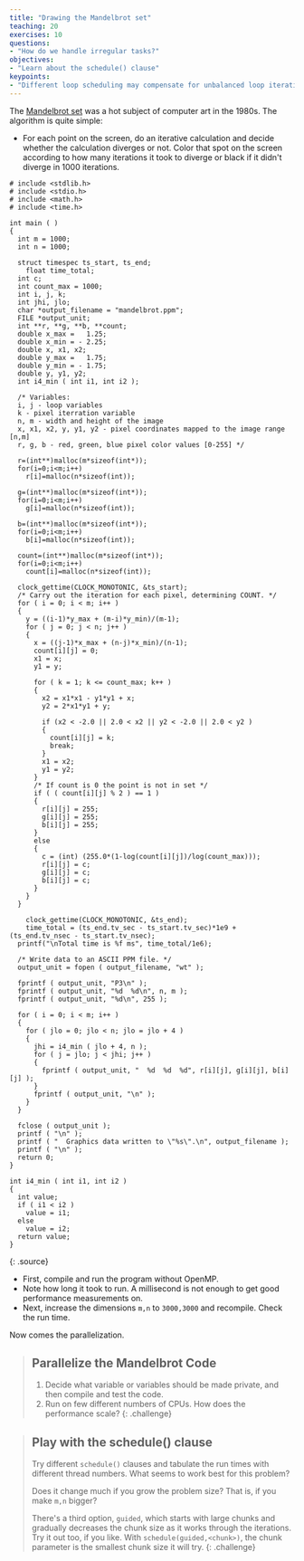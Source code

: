 ```yaml
---
title: "Drawing the Mandelbrot set"
teaching: 20
exercises: 10
questions:
- "How do we handle irregular tasks?"
objectives:
- "Learn about the schedule() clause"
keypoints:
- "Different loop scheduling may compensate for unbalanced loop iterations"
---
```


The <a href="https://en.wikipedia.org/wiki/Mandelbrot_set">Mandelbrot set</a>
was a hot subject of computer art in the 1980s.  The algorithm is quite simple:
- For each point on the screen, do an iterative calculation and decide whether the calculation diverges or not. Color that spot on the screen according to how many iterations it took to diverge or black if it didn't diverge in 1000
iterations.

~~~
# include <stdlib.h>
# include <stdio.h>
# include <math.h>
# include <time.h>

int main ( )
{
  int m = 1000;
  int n = 1000;

  struct timespec ts_start, ts_end;
	float time_total;
  int c;
  int count_max = 1000;
  int i, j, k;
  int jhi, jlo;
  char *output_filename = "mandelbrot.ppm";
  FILE *output_unit;
  int **r, **g, **b, **count;
  double x_max =   1.25;
  double x_min = - 2.25;
  double x, x1, x2;
  double y_max =   1.75;
  double y_min = - 1.75;
  double y, y1, y2;
  int i4_min ( int i1, int i2 );

  /* Variables:
  i, j - loop variables
  k - pixel iterration variable
  n, m - width and height of the image
  x, x1, x2, y, y1, y2 - pixel coordinates mapped to the image range [n,m]
  r, g, b - red, green, blue pixel color values [0-255] */

  r=(int**)malloc(m*sizeof(int*));
  for(i=0;i<m;i++)
    r[i]=malloc(n*sizeof(int));

  g=(int**)malloc(m*sizeof(int*));
  for(i=0;i<m;i++)
    g[i]=malloc(n*sizeof(int));

  b=(int**)malloc(m*sizeof(int*));
  for(i=0;i<m;i++)
    b[i]=malloc(n*sizeof(int));

  count=(int**)malloc(m*sizeof(int*));
  for(i=0;i<m;i++)
    count[i]=malloc(n*sizeof(int));

  clock_gettime(CLOCK_MONOTONIC, &ts_start);
  /* Carry out the iteration for each pixel, determining COUNT. */
  for ( i = 0; i < m; i++ )
  {
    y = ((i-1)*y_max + (m-i)*y_min)/(m-1);
    for ( j = 0; j < n; j++ )
    {
      x = ((j-1)*x_max + (n-j)*x_min)/(n-1);
      count[i][j] = 0;
      x1 = x;
      y1 = y;

      for ( k = 1; k <= count_max; k++ )
      {
        x2 = x1*x1 - y1*y1 + x;
        y2 = 2*x1*y1 + y;

        if (x2 < -2.0 || 2.0 < x2 || y2 < -2.0 || 2.0 < y2 )
        {
          count[i][j] = k;
          break;
        }
        x1 = x2;
        y1 = y2;
      }
      /* If count is 0 the point is not in set */
      if ( ( count[i][j] % 2 ) == 1 )
      {
        r[i][j] = 255;
        g[i][j] = 255;
        b[i][j] = 255;
      }
      else
      {
        c = (int) (255.0*(1-log(count[i][j])/log(count_max)));
        r[i][j] = c;
        g[i][j] = c;
        b[i][j] = c;
      }
    }
  }

	clock_gettime(CLOCK_MONOTONIC, &ts_end);
	time_total = (ts_end.tv_sec - ts_start.tv_sec)*1e9 + (ts_end.tv_nsec - ts_start.tv_nsec);
  printf("\nTotal time is %f ms", time_total/1e6);

  /* Write data to an ASCII PPM file. */
  output_unit = fopen ( output_filename, "wt" );

  fprintf ( output_unit, "P3\n" );
  fprintf ( output_unit, "%d  %d\n", n, m );
  fprintf ( output_unit, "%d\n", 255 );

  for ( i = 0; i < m; i++ )
  {
    for ( jlo = 0; jlo < n; jlo = jlo + 4 )
    {
      jhi = i4_min ( jlo + 4, n );
      for ( j = jlo; j < jhi; j++ )
      {
        fprintf ( output_unit, "  %d  %d  %d", r[i][j], g[i][j], b[i][j] );
      }
      fprintf ( output_unit, "\n" );
    }
  }

  fclose ( output_unit );
  printf ( "\n" );
  printf ( "  Graphics data written to \"%s\".\n", output_filename );
  printf ( "\n" );
  return 0;
}

int i4_min ( int i1, int i2 )
{
  int value;
  if ( i1 < i2 )
    value = i1;
  else
    value = i2;
  return value;
}
~~~
{: .source}

- First, compile and run the program without OpenMP.
- Note how long it took to run. A millisecond is not enough to get good performance measurements on.
- Next, increase the dimensions `m,n` to `3000,3000` and recompile. Check the run time.

Now comes the parallelization.

> ## Parallelize the Mandelbrot Code
> 1. Decide what variable or variables should be made private, and then compile and test the code.
> 2. Run on few different numbers of CPUs. How does the performance scale?
{: .challenge}


> ## Play with the schedule() clause
>
> Try different `schedule()` clauses and tabulate the run times with different thread numbers. What seems to work best for this problem?
>
> Does it change much if you grow the problem size? That is, if you make `m,n` bigger?
>
> There's a third option, `guided`, which starts with large chunks and gradually decreases the chunk size as it works through the iterations.
> Try it out too, if you like. With `schedule(guided,<chunk>)`, the chunk parameter is the smallest chunk size it will try.
{: .challenge}
